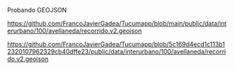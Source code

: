 

Probando GEOJSON

https://github.com/FrancoJavierGadea/Tucumapp/blob/main/public/data/interurbano/100/avellaneda/recorrido.v2.geojson


https://github.com/FrancoJavierGadea/Tucumapp/blob/5c169d4ecd1c113b12320107962329cb40dffe23/public/data/interurbano/100/avellaneda/recorrido.v2.geojson
